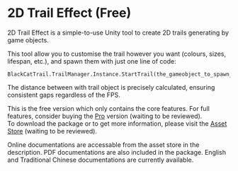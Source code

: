 # 2D Trail Effect (Free)

2D Trail Effect is a simple-to-use Unity tool to create 2D trails generating by game objects. 

This tool allow you to customise the trail however you want (colours, sizes, lifespan, etc.), and spawn them with just one line of code:
```
BlackCatTrail.TrailManager.Instance.StartTrail(the_gameobject_to_spawn_the_trail);
```

The distance between with trail object is precisely calculated, ensuring consistent gaps regardless of the FPS.

This is the free version which only contains the core features. For full features, consider buying the [Pro](https://assetstore.unity.com/packages/slug/321931) version (waiting to be reviewed).  
To download the package or to get more information, please visit the [Asset Store](https://assetstore.unity.com/packages/slug/321665) (waiting to be reviewed).  

Online documentations are accessable from the asset store in the description. PDF documentations are also included in the package. English and Traditional Chinese documentations are currently available.
